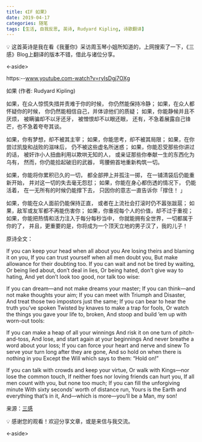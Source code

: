 ```yaml
---
title: 《IF 如果》
date: 2019-04-17
categories: 随笔
tags: [生活, 自我反思, 英诗, Rudyard Kipling, 诗歌翻译]
---
```

<aside>
💡 这首英诗是我在看《我董你》采访周玉琴小姐所知道的，上网搜索了一下，《三感》Blog上翻译的版本不错，借此与诸位分享。

<-aside>

https:--www.youtube.com-watch?v=ryIsDgj7OXg

如果 (作者: Rudyard Kipling)

如果，在众人惊慌失措并责难于你的时候，
你仍然能保持冷静；
如果，在众人都怀疑你的时候，
你仍然能相信自己，并体谅他们的质疑；
如果，你能静候并且不厌烦，
被瞒骗却不以牙还牙，
被憎恨却不以眼还眼，
还有，不急着展露自己锋芒，也不急着夸夸其谈。

如果，你有梦想，却不被其主宰；
如果，你能思考，却不被其局限；
如果，在你尝过凯旋和战败的滋味后，
仍不被这些虚名所迷惑；
如果，你能忍受那些你讲过的话，
被奸诈小人扭曲利用以欺哄无知的人，
或亲证那些你奉献一生的东西化为乌有，
然而，你仍能拾起破旧的武器， 弯腰俯首地重新构筑一切。

如果，你能将你累积已久的一切，
都全部押上并孤注一掷，
在一铺清袋后仍能重新开始，
并对这一切的失去毫无怨怼；
如果，你能在身心都伤透的情况下，
仍能活着，
在一无所有的时候仍能撑下去，
只因你的意志一直告诉你「撑住！ 」

如果，你能在众人面前仍能保持正直，
或者在上流社会打滚时仍不嚣张跋扈；
如果，敌军或友军都不再能伤害你；
如果，你重视每个人的价值，却不过于重视；
如果，你能把热情和活力注入于每分每秒当中，
你就能拥有全世界，一切都属于你的了，
并且，更重要的是，你将成为一个顶天立地的男子汉了，我的儿子！

原诗全文：

If you can keep your head when all about you
Are losing theirs and blaming it on you,
If you can trust yourself when all men doubt you,
But make allowance for their doubting too.
If you can wait and not be tired by waiting,
Or being lied about, don’t deal in lies,
Or being hated, don’t give way to hating,
And yet don’t look too good, nor talk too wise:

If you can dream—and not make dreams your master;
If you can think—and not make thoughts your aim;
If you can meet with Triumph and Disaster,
And treat those two impostors just the same;
If you can bear to hear the truth you’ve spoken
Twisted by knaves to make a trap for fools,
Or watch the things you gave your life to, broken,
And stoop and build ’em up with worn-out tools:

If you can make a heap of all your winnings
And risk it on one turn of pitch-and-toss,
And lose, and start again at your beginnings
And never breathe a word about your loss;
If you can force your heart and nerve and sinew
To serve your turn long after they are gone,
And so hold on when there is nothing in you
Except the Will which says to them: “Hold on!”

If you can talk with crowds and keep your virtue,
Or walk with Kings—nor lose the common touch,
If neither foes nor loving friends can hurt you,
If all men count with you, but none too much;
If you can fill the unforgiving minute
With sixty seconds’ worth of distance run,
Yours is the Earth and everything that’s in it,
And—which is more—you’ll be a Man, my son!

来源：[三感](http:--threesentiments.com-2018-10-29-poetry-if-)

<aside>
💡 感谢您的观看！欢迎分享文章，或是来信与我交流。

<-aside>
